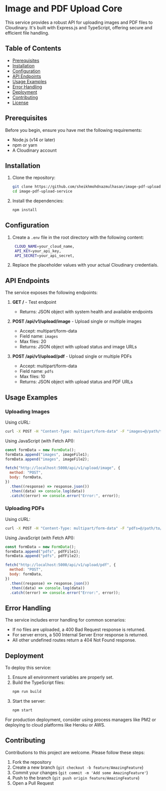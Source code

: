 # Image and PDF Upload Core

This service provides a robust API for uploading images and PDF files to Cloudinary. It's built with Express.js and TypeScript, offering secure and efficient file handling.

## Table of Contents

- [Prerequisites](#prerequisites)
- [Installation](#installation)
- [Configuration](#configuration)
- [API Endpoints](#api-endpoints)
- [Usage Examples](#usage-examples)
- [Error Handling](#error-handling)
- [Deployment](#deployment)
- [Contributing](#contributing)
- [License](#license)

## Prerequisites

Before you begin, ensure you have met the following requirements:

- Node.js (v14 or later)
- npm or yarn
- A Cloudinary account

## Installation

1. Clone the repository:

   ```bash
   git clone https://github.com/sheikhmohdnazmulhasan/image-pdf-upload-core.git
   cd image-pdf-upload-service
   ```

2. Install the dependencies:
   ```bash
   npm install
   ```

## Configuration

1. Create a `.env` file in the root directory with the following content:

   ```bash
    CLOUD_NAME=your_cloud_name,
    API_KEY=your_api_key,
    API_SECRET=your_api_secret,
   ```

2. Replace the placeholder values with your actual Cloudinary credentials.

## API Endpoints

The service exposes the following endpoints:

1. **GET /** - Test endpoint

   - Returns: JSON object with system health and available endpoints

2. **POST /api/v1/upload/image** - Upload single or multiple images

   - Accept: multipart/form-data
   - Field name: `images`
   - Max files: 20
   - Returns: JSON object with upload status and image URLs

3. **POST /api/v1/upload/pdf** - Upload single or multiple PDFs
   - Accept: multipart/form-data
   - Field name: `pdfs`
   - Max files: 10
   - Returns: JSON object with upload status and PDF URLs

## Usage Examples

### Uploading Images

Using cURL:

```bash
curl -X POST -H "Content-Type: multipart/form-data" -F "images=@/path/to/image1.jpg" -F "images=@/path/to/image2.png" http://localhost:5000/api/v1/upload/image
```

Using JavaScript (with Fetch API):

```javascript
const formData = new FormData();
formData.append("images", imageFile1);
formData.append("images", imageFile2);

fetch("http://localhost:5000/api/v1/upload/image", {
  method: "POST",
  body: formData,
})
  .then((response) => response.json())
  .then((data) => console.log(data))
  .catch((error) => console.error("Error:", error));
```

### Uploading PDFs

Using cURL:

```bash
curl -X POST -H "Content-Type: multipart/form-data" -F "pdfs=@/path/to/document1.pdf" -F "pdfs=@/path/to/document2.pdf" http://localhost:5000/api/v1/upload/pdf
```

Using JavaScript (with Fetch API):

```javascript
const formData = new FormData();
formData.append("pdfs", pdfFile1);
formData.append("pdfs", pdfFile2);

fetch("http://localhost:5000/api/v1/upload/pdf", {
  method: "POST",
  body: formData,
})
  .then((response) => response.json())
  .then((data) => console.log(data))
  .catch((error) => console.error("Error:", error));
```

## Error Handling

The service includes error handling for common scenarios:

- If no files are uploaded, a 400 Bad Request response is returned.
- For server errors, a 500 Internal Server Error response is returned.
- All other undefined routes return a 404 Not Found response.

## Deployment

To deploy this service:

1. Ensure all environment variables are properly set.
2. Build the TypeScript files:
   ```bash
   npm run build
   ```
3. Start the server:
   ```bash
   npm start
   ```

For production deployment, consider using process managers like PM2 or deploying to cloud platforms like Heroku or AWS.

## Contributing

Contributions to this project are welcome. Please follow these steps:

1. Fork the repository
2. Create a new branch (`git checkout -b feature/AmazingFeature`)
3. Commit your changes (`git commit -m 'Add some AmazingFeature'`)
4. Push to the branch (`git push origin feature/AmazingFeature`)
5. Open a Pull Request
